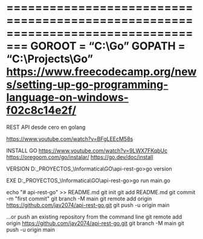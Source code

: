 =================================================================================
GOROOT = “C:\Go”
GOPATH = “C:\Projects\Go”
https://www.freecodecamp.org/news/setting-up-go-programming-language-on-windows-f02c8c14e2f/
=================================================================================


REST API desde cero en golang

https://www.youtube.com/watch?v=BFgLEEcM58s

INSTALL GO
https://www.youtube.com/watch?v=9LWX7FKqbUc
https://oregoom.com/go/instalar/
https://go.dev/doc/install

VERSION
D:\_PROYECTOS_\Informatica\GO\api-rest-go>go version

EXE
D:\_PROYECTOS_\Informatica\GO\api-rest-go>go run main.go




echo "# api-rest-go" >> README.md
git init
git add README.md
git commit -m "first commit"
git branch -M main
git remote add origin https://github.com/jav2074/api-rest-go.git
git push -u origin main

…or push an existing repository from the command line
git remote add origin https://github.com/jav2074/api-rest-go.git
git branch -M main
git push -u origin main